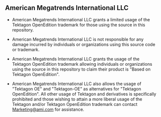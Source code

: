 ## **American Megatrends International LLC**

 - American Megatrends International LLC grants a limited usage of the Tektagon OpenEdition trademark for those using the source in this repository.
 
 - American Megatrends International LLC is not responsible for any damage incurred by individuals or organizations using this source code or trademark.
 - American Megatrends International LLC grants the usage of the Tektagon OpenEdition trademark allowing individuals or organizations using the source in this repository to claim their product is "Based on Tektagon OpenEdition". 
 - American Megatrends International LLC also allows the usage of "Tektagon OE" and "Tektagon-OE" as alternatives for "Tektagon OpenEdition". All other usage of Tektagon and derivatives is specifically prohibited and those wishing to attain a more liberal usage of the Tektagon and/or Tektagon OpenEdition trademark can contact [Marketing@ami.com](mailto:Marketing@ami.com) for assistance.
